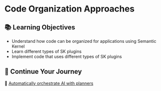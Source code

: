 # Code Organization Approaches

## 📚 Learning Objectives
- Understand how code can be organized for applications using Semantic Kernel
- Learn different types of SK plugins
- Implement code that uses different types of SK plugins


## 🧠 Continue Your Journey

🔗 [Automatically orchestrate AI with planners](https://learn.microsoft.com/en-us/semantic-kernel/agents/planners/?tabs=Csharp)  